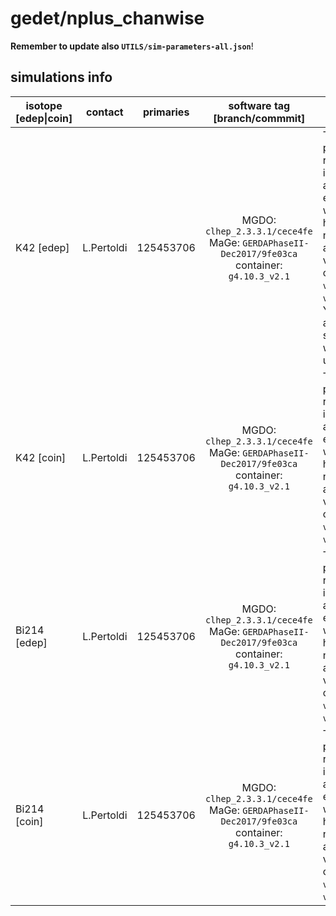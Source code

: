 # gedet/nplus_chanwise
**Remember to update also `UTILS/sim-parameters-all.json`**!

## simulations info

| isotope \[edep\|coin\] | contact    | primaries | software tag \[branch/commmit\]  | notes            |
| ---------------------- | ---------- | --------- | :------------------------------: | ---------------- |
|  K42 \[edep\]          | L.Pertoldi | 125453706 | MGDO: `clhep_2.3.3.1/cece4fe` MaGe: `GERDAPhaseII-Dec2017/9fe03ca` container: `g4.10.3_v2.1` | The number of primaries reported here is the **total** for all channels, each channel-wise simulation has the max number of available vertices in the corresponding `ver-` file (see `ver/README.md`). You can find also simulations with Decay0 under `dk0/` |
|  K42 \[coin\]          | L.Pertoldi | 125453706 | MGDO: `clhep_2.3.3.1/cece4fe` MaGe: `GERDAPhaseII-Dec2017/9fe03ca` container: `g4.10.3_v2.1` | The number of primaries reported here is the **total** for all channels, each channel-wise simulation has the max number of available vertices in the corresponding `ver-` file (see `ver/README.md`) |
|  Bi214 \[edep\]        | L.Pertoldi | 125453706 | MGDO: `clhep_2.3.3.1/cece4fe` MaGe: `GERDAPhaseII-Dec2017/9fe03ca` container: `g4.10.3_v2.1` | The number of primaries reported here is the **total** for all channels, each channel-wise simulation has the max number of available vertices in the corresponding `ver-` file (see `ver/README.md`) |
|  Bi214 \[coin\]        | L.Pertoldi | 125453706 | MGDO: `clhep_2.3.3.1/cece4fe` MaGe: `GERDAPhaseII-Dec2017/9fe03ca` container: `g4.10.3_v2.1` | The number of primaries reported here is the **total** for all channels, each channel-wise simulation has the max number of available vertices in the corresponding `ver-` file (see `ver/README.md`) |
